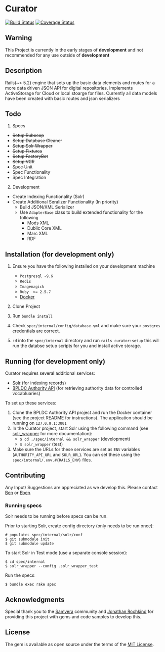 # Curator
[![Build Status](https://travis-ci.org/boston-library/curator.svg?branch=master)](https://travis-ci.org/boston-library/curator) [![Coverage Status](https://coveralls.io/repos/github/boston-library/curator/badge.svg?branch=master)](https://coveralls.io/github/boston-library/curator?branch=master)

## Warning


This Project is currently in the early stages of **development** and not recommended for any use outside of **development**


## Description
Rails(~> 5.2) engine that sets up the basic data elements and routes for a more data driven JSON API for digital repositories.
Implements ActiveStorage for Cloud or local stoarge for files.
Currently all data models have been created with basic routes and json serializers

## Todo

1. Specs
  * ~~Setup Rubocop~~
  * ~~Setup Database Cleaner~~
  * ~~Setup Solr Wrapper~~
  * ~~Setup Fixtures~~
  * ~~Setup FactoryBot~~
  * ~~Setup VCR~~
  * ~~Spec Unit~~
  * Spec Functionality
  * Spec Integration
2. Development
  * Create Indexing Functionality (Solr)
  * Create Additional Seralizer Functionality (In priority)
    - Build JSON/XML Serializer
    - Use `AdapterBase` class to build extended functionality for the following
      * Mods XML
      * Dublic Core XML
      * Marc XML
      * RDF

## Installation (for development only)

1. Ensure you have the following installed on your development machine
    * `Postgresql ~9.6`
    * `Redis`
    * `Imagemagick`
    * `Ruby  >= 2.5.7`
    * [Docker](https://docs.docker.com/)

2. Clone Project

3. Run `bundle install`

4. Check `spec/internal/config/database.yml` and make sure your `postgres` credentials are correct.

5. `cd` into the `spec/internal` directory and run `rails curator:setup` this will run the databse setup scripts for
 you and install active storage.

## Running (for development only)
Curator requires several additional services:
* [Solr](https://lucene.apache.org/solr/) (for indexing records)
* [BPLDC Authority API](https://github.com/boston-library/bpldc_authority_api) (for retrieving authority data for
 controlled vocabluaries)

To set up these services:
1. Clone the BPLDC Authority API project and run the Docker container (see the project README for instructions). The
 application should be running on `127.0.0.1:3001`
2. In the Curator project, start Solr using the following command (see [solr_wrapper](https://github.com/cbeer/solr_wrapper) for more documentation):
    * `$ cd ./spec/internal && solr_wrapper` (development)
    * `$ solr_wrapper` (test)
3. Make sure the URLs for these services are set as `ENV` variables (`AUTHORITY_API_URL` and `SOLR_URL`). You can set
 these using the `spec/internal/.env.#{RAILS_ENV}` files.


## Contributing
Any Input/ Suggestions are appreciated as we develop this. Please contact [Ben](mailto:bbarber@bpl.org) or [Eben](mailto:eenglish@bpl.org).

### Running specs

Solr needs to be running before specs can be run.

Prior to starting Solr, create config directory (only needs to be run once):
```
# populates spec/internal/solr/conf
$ git submodule init
$ git submodule update
```

To start Solr in Test mode (use a separate console session):
```
$ cd spec/internal
$ solr_wrapper --config .solr_wrapper_test
```

Run the specs:
```
$ bundle exec rake spec
```

## Acknowledgments

Special thank you to the [Samvera](https://github.com/samvera) community and [Jonathan Rochkind](https://github.com/jrochkind) for providing this project with gems and code samples to develop this.

## License

The gem is available as open source under the terms of the [MIT License](https://opensource.org/licenses/MIT).
